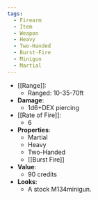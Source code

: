```yaml
---
tags:
  - Firearm
  - Item
  - Weapon
  - Heavy
  - Two-Handed
  - Burst-Fire
  - Minigun
  - Martial
---
```

* [[Range]]:
	* Ranged: 10-35-70ft
* __Damage__:
	* 1d6+DEX piercing
* [[Rate of Fire]]:
	* 6
* __Properties__:
	* Martial
	* Heavy
	* Two-Handed
	* [[Burst Fire]]
* **Value**:
	* 90 credits
* **Looks**:
	* A stock M134minigun.